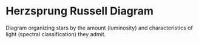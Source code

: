 # Herzsprung Russell Diagram

Diagram organizing stars by the amount (luminosity) and characteristics of light (spectral classification) they admit.

